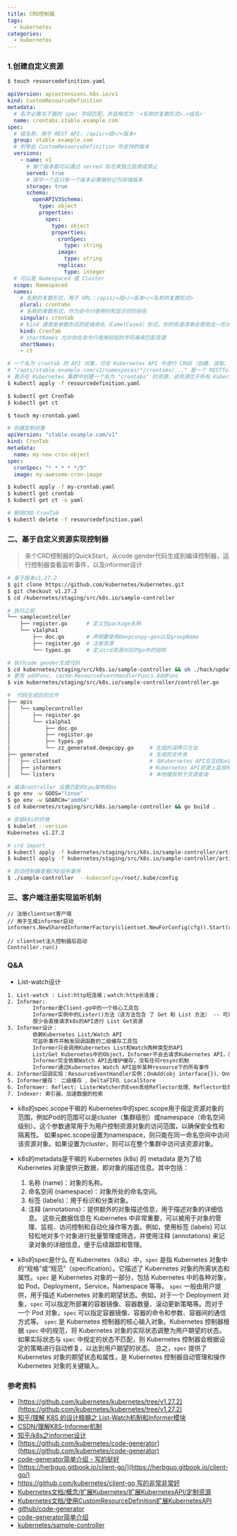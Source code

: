 ```yaml
---
title: CRD控制器
tags:
  - kubernetes
categories:
  - kubernetes
---
```


### 1.创建自定义资源

``` bash
$ touch resourcedefinition.yaml
```

``` yml
apiVersion: apiextensions.k8s.io/v1
kind: CustomResourceDefinition
metadata:
  # 名字必需与下面的 spec 字段匹配，并且格式为 '<名称的复数形式>.<组名>'
  name: crontabs.stable.example.com
spec:
  # 组名称，用于 REST API: /apis/<组>/<版本>
  group: stable.example.com
  # 列举此 CustomResourceDefinition 所支持的版本
  versions:
    - name: v1
      # 每个版本都可以通过 served 标志来独立启用或禁止
      served: true
      # 其中一个且只有一个版本必需被标记为存储版本
      storage: true
      schema:
        openAPIV3Schema:
          type: object
          properties:
            spec:
              type: object
              properties:
                cronSpec:
                  type: string
                image:
                  type: string
                replicas:
                  type: integer
  # 可以是 Namespaced 或 Cluster
  scope: Namespaced
  names:
    # 名称的复数形式，用于 URL：/apis/<组>/<版本>/<名称的复数形式>
    plural: crontabs
    # 名称的单数形式，作为命令行使用时和显示时的别名
    singular: crontab
    # kind 通常是单数形式的驼峰命名（CamelCased）形式。你的资源清单会使用这一形式。
    kind: CronTab
    # shortNames 允许你在命令行使用较短的字符串来匹配资源
    shortNames:
    - ct
```

``` bash
# 一个名为 crontab 的 API 对象，可在 Kubernetes API 中进行 CRUD（创建、读取、更新和删除）操作
# "/apis/stable.example.com/v1/namespaces/*/crontabs/..." 是一个 RESTful API 端点的路径
# 表示在 Kubernetes 集群中创建一个名为 "crontabs" 的资源，该资源位于所有 Kubernetes 命名空间中
$ kubectl apply -f resourcedefinition.yaml
```

``` bash
$ kubectl get CronTab
$ kubectl get ct
```

``` bash
$ touch my-crontab.yaml
```

``` yml
# 创建定制对象
apiVersion: "stable.example.com/v1"
kind: CronTab
metadata:
  name: my-new-cron-object
spec:
  cronSpec: "* * * * */5"
  image: my-awesome-cron-image
```

``` bash
$ kubectl apply -f my-crontab.yaml
$ kubectl get crontab
$ kubectl get ct -o yaml
```

``` bash
# 删除CRD CronTab
$ kubectl delete -f resourcedefinition.yaml
```

### 二、基于自定义资源实现控制器

> 来个CRD控制器的QuickStart，从code gender代码生成到编译控制器，运行控制器查看监听事件，以及informer设计

``` bash
# 基于版本v1.27.2
$ git clone https://github.com/kubernetes/kubernetes.git
$ git checkout v1.27.2
$ cd /kubernetes/staging/src/k8s.io/sample-controller
```

``` bash
# 执行之前
└── samplecontroller
    ├── register.go      # 定义包package名称
    └── v1alpha1
        ├── doc.go       # 声明要使用deepconpy-gen以及groupName
        ├── register.go  # 注册资源
        └── types.go     # 定义crd资源对应的go中的结构
```

``` bash
# 执行code gender生成代码
$ cd kubernetes/staging/src/k8s.io/sample-controller && sh ./hack/update-codegen.sh
# 更改 addFunc. cache.ResourceEventHandlerFuncs.AddFunc
$ vim kubernetes/staging/src/k8s.io/sample-controller/controller.go
```

``` bash
#  代码生成后的文件
├── apis
│   └── samplecontroller
│       ├── register.go
│       └── v1alpha1
│           ├── doc.go
│           ├── register.go
│           ├── types.go
│           └── zz_generated.deepcopy.go     # 生成的深拷贝方法
├── generated                                # 生成的文件夹
│   ├── clientset                            # 与Kubernetes API交互的Go客户端库
│   ├── informers                            # Kubernetes API资源上监视和响应高级别客户端库
│   └── listers                              # 本地缓存用于资源查询
```

``` bash 
# 编译controller 设置匹配的cpu架构和os
$ go env -w GOOS="linux"
$ go env -w GOARCH="amd64"
$ cd kubernetes/staging/src/k8s.io/sample-controller && go build .
```

``` bash
# 安装k8s的环境
$ kubelet --version
Kubernetes v1.27.2
```

``` bash
# crd import
$ kubectl apply -f kubernetes/staging/src/k8s.io/sample-controller/artifacts/examples/crd.yaml
$ kubectl apply -f kubernetes/staging/src/k8s.io/sample-controller/artifacts/examples/example-foo.yaml
```

``` bash
# 启动控制器查看CRD监听事件
$ ./sample-controller  --kubeconfig=/root/.kube/config
```

### 三、客户端注册实现监听机制

``` golang
// 注册clientset客户端
// 用于生成informer启动
informers.NewSharedInformerFactory(clientset.NewForConfig(cfg)).Start(ctx)

// clientset注入控制器后启动
Controller.run()
```

### Q&A

- List-watch设计

``` txt
1. List-watch : List:http短连接；watch:http长连接；
2. Informer:
        Informer是Client-go中的一个核心工具包
        Informer实例中的Lister()方法（该方法包含 了 Get 和 List 方法） -- 可用于List/Get Kubernetes中的Object
        很少会直接请求k8s的API进行 List Get资源
3. Informer设计：
        依赖Kubernetes List/Watch API
        可监听事件并触发回调函数的二级缓存工具包
        Informer只会调用Kubernetes List和Watch两种类型的API
        List/Get Kubernetes中的Object，Informer不会去请求Kubernetes API，而是查找缓存在本地内存中的数据
        Informer完全依赖Watch API去维护缓存，没有任何resync机制
        Informer通过Kubernetes Watch API监听某种resource下的所有事件
4. Informer回调实现：ResourceEventHandler实例；OnAdd(obj interface{})、OnUpdate(oldObj, newObj interface{})、OnDelete(obj interface{})
5. Informer缓存： 二级缓存 、DeltaFIFO、LocalStore
6. Informaer: Reflect: ListerWatcher的Even丢给Reflector处理、Reflector处理后以Delta结果转入Delta_fifo
7. Indexer: 索引器、加速数据的检索
```


- k8s的spec.scope干嘛的
   Kubernetes中的spec.scope用于指定资源对象的范围，例如Pod的范围可以是cluster（集群级别）或namespace（命名空间级别）。这个参数通常用于为用户控制资源对象的访问范围，以确保安全性和隔离性。
   如果spec.scope设置为namespace，则只能在同一命名空间中访问该资源对象。如果设置为cluster，则可以在整个集群中访问该资源对象。

- k8s的metadata是干嘛的
    Kubernetes (k8s) 的 metadata 是为了给 Kubernetes 对象提供元数据，即对象的描述信息。其中包括：
    1. 名称 (name)：对象的名称。
    2. 命名空间 (namespace)：对象所处的命名空间。
    3. 标签 (labels)：用于标识和分类对象。
    4. 注释 (annotations)：提供额外的对象描述信息，用于描述对象的详细信息。
    这些元数据信息在 Kubernetes 中非常重要，可以被用于对象的管理、监视、访问控制和自动化操作等方面。例如，使用标签 (labels) 可以轻松地对多个对象进行批量管理或筛选，并使用注释 (annotations) 来记录对象的详细信息，便于后续跟踪和管理。

- k8s的spec是什么
    在 Kubernetes（k8s）中，`spec` 是指 Kubernetes 对象中的“规格”或“规范”（specification）。它描述了 Kubernetes 对象的所需状态和属性。`spec` 是 Kubernetes 对象的一部分，包括 Kubernetes 中的各种对象，如 Pod，Deployment，Service，Namespace 等等。
    `spec` 一般由用户提供，用于描述 Kubernetes 对象的期望状态。例如，对于一个 Deployment 对象，`spec` 可以指定所部署的容器镜像、容器数量、滚动更新策略等。而对于一个 Pod 对象，`spec` 可以指定容器镜像、容器的命令和参数、容器间的通信方式等。
    `spec` 是 Kubernetes 控制器的核心输入对象。Kubernetes 控制器根据 `spec` 中的规范，将 Kubernetes 对象的实际状态调整为用户期望的状态。如果实际状态与 `spec` 中规定的状态不匹配，则 Kubernetes 控制器会根据设定的策略进行自动修复，以达到用户期望的状态。
    总之，`spec` 提供了 Kubernetes 对象的期望状态和属性，是 Kubernetes 控制器自动管理和操作 Kubernetes 对象的关键输入。


### 参考资料

- [https://github.com/kubernetes/kubernetes/tree/v1.27.2](https://github.com/kubernetes/kubernetes/tree/v1.27.2)
- [知乎/理解 K8S 的设计精髓之 List-Watch机制和Informer模块](https://zhuanlan.zhihu.com/p/59660536)
- [CSDN/理解K8S-Informer机制](https://blog.csdn.net/ChrisYoung95/article/details/111598273)
- [知乎/k8s之informer设计](https://zhuanlan.zhihu.com/p/416371779)
- [https://github.com/kubernetes/code-generator](https://github.com/kubernetes/code-generator)
- [code-generator简单介绍 - 写的挺好](https://juejin.cn/post/7096484178128011277)
- [https://herbguo.gitbook.io/client-go/](https://herbguo.gitbook.io/client-go/)
- [https://github.com/kubernetes/client-go 写的非常非常好](https://github.com/kubernetes/client-go)
- [Kubernetes文档/概念/扩展Kubernetes/扩展KubernetesAPI/定制资源](https://kubernetes.io/zh-cn/docs/concepts/extend-kubernetes/api-extension/custom-resources/)
- [Kubernetes文档/使用CustomResourceDefinition扩展KubernetesAPI](https://kubernetes.io/zh-cn/docs/tasks/extend-kubernetes/custom-resources/custom-resource-definitions/)
- [github/code-generator](https://github.com/kubernetes/code-generator)
- [code-generator简单介绍](https://juejin.cn/post/7096484178128011277)
- [kubernetes/sample-controller](https://github.com/kubernetes/sample-controller)